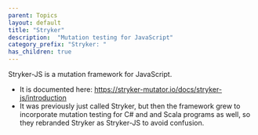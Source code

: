 ```yaml
---
parent: Topics
layout: default
title: "Stryker"
description:  "Mutation testing for JavaScript"
category_prefix: "Stryker: "
has_children: true
---
```



Stryker-JS is a mutation framework for JavaScript.

* It is documented here: <https://stryker-mutator.io/docs/stryker-js/introduction>
* It was previously just called Stryker, but then the framework grew to incorporate mutation testing
  for C# and and Scala programs as well, so they rebranded Stryker as Stryker-JS to avoid confusion.
  

